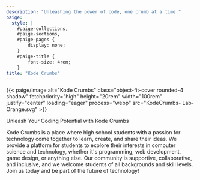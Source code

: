 ```yaml
---
description: "Unleashing the power of code, one crumb at a time."
paige:
  style: |
    #paige-collections,
    #paige-sections,
    #paige-pages {
        display: none;
    }
    #paige-title {
        font-size: 4rem;
    }
title: "Kode Crumbs"
---
```


{{< paige/image alt="Kode Crumbs" class="object-fit-cover rounded-4 shadow" fetchpriority="high" height="20rem" width="100rem" justify="center" loading="eager" process="webp" src="KodeCrumbs- Lab-Orange.svg" >}}

<p class="display-5 fw-bold h2 text-center">Unleash Your Coding Potential with Kode Crumbs</p>

<div class="container-fluid">
    <div class="justify-content-center row">
        <div class="col col-auto col-lg-7 px-0">
            <p class="lead text-center">Kode Crumbs is a place where high school students with a passion for technology come together to learn, create, and share their ideas. We provide a platform for students to explore their interests in computer science and technology, whether it's programming, web development, game design, or anything else. Our community is supportive, collaborative, and inclusive, and we welcome students of all backgrounds and skill levels. Join us today and be part of the future of technology!</p>
        </div>
    </div>
</div>

